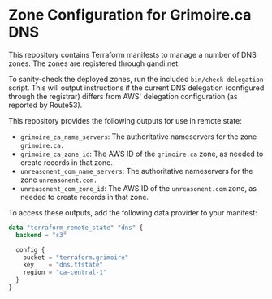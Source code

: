 # Zone Configuration for Grimoire.ca DNS

This repository contains Terraform manifests to manage a number of DNS zones. The zones are registered through gandi.net.

To sanity-check the deployed zones, run the included `bin/check-delegation` script. This will output instructions if the current DNS delegation (configured through the registrar) differs from AWS' delegation configuration (as reported by Route53).

This repository provides the following outputs for use in remote state:

* `grimoire_ca_name_servers`: The authoritative nameservers for the zone `grimoire.ca.`
* `grimoire_ca_zone_id`: The AWS ID of the `grimoire.ca` zone, as needed to create records in that zone.
* `unreasonent_com_name_servers`: The authoritative nameservers for the zone `unreasonent.com.`
* `unreasonent_com_zone_id`: The AWS ID of the `unreasonent.com` zone, as needed to create records in that zone.

To access these outputs, add the following data provider to your manifest:

```terraform
data "terraform_remote_state" "dns" {
  backend = "s3"

  config {
    bucket = "terraform.grimoire"
    key    = "dns.tfstate"
    region = "ca-central-1"
  }
}
```
